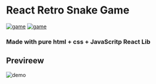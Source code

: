 # React Retro Snake Game

[![game](https://img.shields.io/badge/retro-game-green.svg)]()
[![game](https://img.shields.io/badge/react-game-blue.svg)]()
### Made with pure html + css + JavaScritp React Lib


## Previreew

![demo](https://github.com/nudelx/ReactRetroGameEmojiSnake/raw/master/readmeAssets/active-width-plugin.gif)
